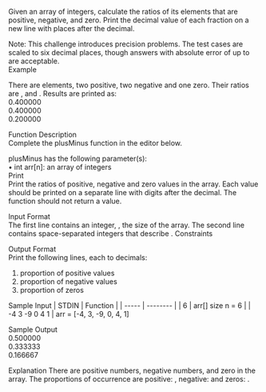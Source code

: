 Given an array of integers, calculate the ratios of its elements that are positive, negative, and zero. Print the decimal value of each fraction on a new line with  places after the decimal.  

Note: This challenge introduces precision problems. The test cases are scaled to six decimal places, though answers with absolute error of up to  are acceptable.  
Example

There are  elements, two positive, two negative and one zero. Their ratios are ,  and . Results are printed as:  
0.400000  
0.400000  
0.200000 

Function Description  
Complete the plusMinus function in the editor below.  

plusMinus has the following parameter(s):  
• int arr[n]: an array of integers  
Print  
Print the ratios of positive, negative and zero values in the array. Each value should be printed on a separate line with  digits after the decimal. The function should not return a value.  

Input Format  
The first line contains an integer, , the size of the array.
The second line contains  space-separated integers that describe .
Constraints


Output Format  
Print the following  lines, each to  decimals:
1. proportion of positive values
2. proportion of negative values
3. proportion of zeros

Sample Input
| STDIN         | Function  |
| -----         | --------  |
| 6             | arr[] size n = 6 |
| -4 3 -9 0 4 1 | arr = [-4, 3, -9, 0, 4, 1]
               
   
Sample Output  
0.500000  
0.333333  
0.166667  

Explanation
There are  positive numbers,  negative numbers, and  zero in the array.
The proportions of occurrence are positive: , negative:  and zeros: .
